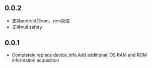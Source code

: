 <!--
 * @Author: Cao Shixin
 * @Date: 2021-01-04 17:54:49
 * @LastEditors: Cao Shixin
 * @LastEditTime: 2021-03-22 12:40:29
 * @Description: 
-->
## 0.0.2
 * 支持android的ram、rom获取
 * 支持null safety

## 0.0.1

* Completely replace device_info.Add additional iOS RAM and ROM information acquisition
